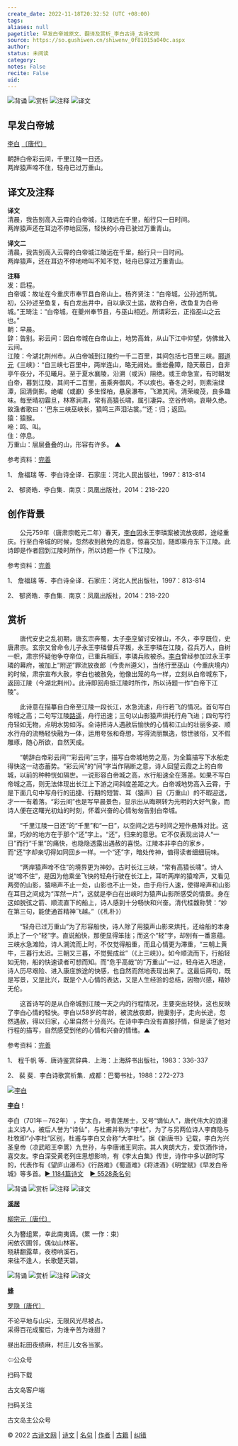 ```yaml
---
create_date: 2022-11-18T20:32:52 (UTC +08:00)
tags: 
aliases: null
pagetitle: 早发白帝城原文、翻译及赏析_李白古诗_古诗文网
source: https://so.gushiwen.cn/shiwenv_0f81015a040c.aspx
author: 
status: 未阅读
category: 
notes: False
recite: False
uid: 
---
```


![背诵](https://song.gushiwen.cn/siteimg/bei-pic.png) ![赏析](https://song.gushiwen.cn/siteimg/shang-pic.png) ![注释](https://song.gushiwen.cn/siteimg/zhu-pic.png) ![译文](https://song.gushiwen.cn/siteimg/yi-pic.png)

## 早发白帝城

[李白](https://so.gushiwen.cn/authorv_b90660e3e492.aspx) [〔唐代〕](https://so.gushiwen.cn/shiwens/default.aspx?cstr=%e5%94%90%e4%bb%a3)

朝辞白帝彩云间，千里江陵一日还。  
两岸猿声啼不住，轻舟已过万重山。

## 译文及注释



**译文**  
清晨，我告别高入云霄的白帝城，江陵远在千里，船行只一日时间。  
两岸猿声还在耳边不停地回荡，轻快的小舟已驶过万重青山。

**译文二**  
清晨，我告别高入云霄的白帝城江陵远在千里，船行只一日时间。  
两岸猿声，还在耳边不停地啼叫不知不觉，轻舟已穿过万重青山。

**注释**  
发：启程。  
白帝城：故址在今重庆市奉节县白帝山上。杨齐贤注：“白帝城，公孙述所筑。初，公孙述至鱼复，有白龙出井中，自以承汉土运，故称白帝，改鱼复为白帝城。”王琦注：“白帝城，在夔州奉节县，与巫山相近。所谓彩云，正指巫山之云也。”  
朝：早晨。  
辞：告别。彩云间：因白帝城在白帝山上，地势高耸，从山下江中仰望，仿佛耸入云间。  
江陵：今湖北荆州市。从白帝城到江陵约一千二百里，其间包括七百里三峡。[郦道元](https://so.gushiwen.cn/authorv_4b13c1698a34.aspx)《三峡》：“自三峡七百里中，两岸连山，略无阙处。重岩叠障，隐天蔽日，自非亭午夜分，不见曦月。至于夏水襄陵，沿溯（或泝）阻绝。或王命急宣，有时朝发白帝，暮到江陵，其间千二百里，虽乘奔御风，不以疾也。春冬之时，则素湍绿潭，回清倒影。绝巘（或巚）多生怪柏，悬泉瀑布，飞漱其间。清荣峻茂，良多趣味。每至晴初霜旦，林寒涧肃，常有高猿长啸，属引凄异。空谷传响，哀啭久绝。故渔者歌曰：‘巴东三峡巫峡长，猿鸣三声泪沾裳。’”还：归；返回。  
猿：猿猴。  
啼：鸣、叫。  
住：停息。  
万重山：层层叠叠的山，形容有许多。 ▲

参考资料：[完善](https://so.gushiwen.cn/jiucuo.aspx?u=%e7%bf%bb%e8%af%91717%e3%80%8a%e8%af%91%e6%96%87%e5%8f%8a%e6%b3%a8%e9%87%8a%e3%80%8b)

1、 詹福瑞 等．李白诗全译．石家庄：河北人民出版社，1997：813-814

2、 郁贤皓．李白集．南京：凤凰出版社，2014：218-220

## 创作背景



　　公元759年（唐肃宗乾元二年）春天，[李白](https://so.gushiwen.cn/authorv_b90660e3e492.aspx)因永王李璘案被流放夜郎，途经重庆。行至白帝城的时候，忽然收到赦免的消息，惊喜交加，随即乘舟东下江陵。此诗即是作者回到江陵时所作，所以诗题一作《下江陵》。

参考资料：[完善](https://so.gushiwen.cn/jiucuo.aspx?u=%e8%b5%8f%e6%9e%90842%e3%80%8a%e5%88%9b%e4%bd%9c%e8%83%8c%e6%99%af%e3%80%8b)

1、 詹福瑞 等．李白诗全译．石家庄：河北人民出版社，1997：813-814

2、 郁贤皓．李白集．南京：凤凰出版社，2014：218-220

## 赏析



　　唐代安史之乱初期，唐玄宗奔蜀，太子[李亨](https://so.gushiwen.cn/authorv_54eb43129e85.aspx)留讨安禄山，不久，李亨既位，史唐肃宗。玄宗又曾命令儿子永王李璘督兵平叛，永王李璘在江陵，召兵万人，自树一帜，肃宗怀疑他争夺帝位，已重兵相压，李璘兵败被杀。[李白](https://so.gushiwen.cn/authorv_b90660e3e492.aspx)曾经参加过永王李璘的幕府，被加上“附逆”罪流放夜郎（今贵州遵义），当他行至巫山（今重庆境内）的时候，肃宗宣布大赦，李白也被赦免，他像出笼的鸟一样，立刻从白帝城东下，返回江陵（今湖北荆州）。此诗即回舟抵江陵时所作，所以诗题一作“白帝下江陵”。

　　此诗意在描摹自白帝至江陵一段长江，水急流速，舟行若飞的情况。首句写白帝城之高；二句写江陵[路遥](https://so.gushiwen.cn/authorv_348d5f314219.aspx)，舟行迅速；三句以山影猿声烘托行舟飞进；四句写行舟轻如无物，点明水势如泻。全诗把诗人遇赦后愉快的心情和江山的壮丽多姿、顺水行舟的流畅轻快融为一体，运用夸张和奇想，写得流丽飘逸，惊世骇俗，又不假雕琢，随心所欲，自然天成。

　　“朝辞白帝彩云间”“彩云间”三字，描写白帝城地势之高，为全篇描写下水船走得快这一动态蓄势。“彩云间”的“间”字当作隔断之意，诗人回望云霞之上的白帝城，以前的种种恍如隔世。一说形容白帝城之高，水行船速全在落差。如果不写白帝城之高，则无法体现出长江上下游之间斜度差距之大。白帝城地势高入云霄，于是下面几句中写舟行的迅捷、行期的短暂、耳（猿声）目（万重山）的不暇迎送，才一一有着落。“彩云间”也是写早晨景色，显示出从晦暝转为光明的大好气象，而诗人便在这曙光初灿的时刻，怀着兴奋的心情匆匆告别白帝城。

　　“千里江陵一日还”的“千里”和“一日”，以空间之远与时间之短作悬殊对比。这里，巧妙的地方在于那个“还”字上。“还”，归来的意思。它不仅表现出诗人“一日”而行“千里”的痛快，也隐隐透露出遇赦的喜悦。江陵本非李白的家乡，而“还”字却亲切得如同回乡一样。一个“还”字，暗处传神，值得读者细细玩味。

　　“两岸猿声啼不住”的境界更为神妙。古时长江三峡，“常有高猿长啸”。诗人说“啼不住”，是因为他乘坐飞快的轻舟行驶在长江上，耳听两岸的猿啼声，又看见两旁的山影，猿啼声不止一处，山影也不止一处，由于舟行人速，使得啼声和山影在耳目之间成为“浑然一片”，这就是李白在出峡时为猿声山影所感受的情景。身在这如脱弦之箭、顺流直下的船上，诗人感到十分畅快和兴奋。清代桂馥称赞：“妙在第三句，能使通首精神飞越。”（《札朴》）

　　“轻舟已过万重山”为了形容船快，诗人除了用猿声山影来烘托，还给船的本身添上了一个“轻”字。直说船快，那便显得笨拙；而这个“轻”字，却别有一番意蕴。三峡水急滩险，诗人溯流而上时，不仅觉得船重，而且心情更为滞重，“三朝上黄牛，三暮行太迟。三朝又三暮，不觉鬓成丝”（《上三峡》）。如今顺流而下，行船轻如无物，船的快速读者可想而知。而“危乎高哉”的“万重山”一过，轻舟进入坦途，诗人历尽艰险、进入康庄旅途的快感，也自然而然地表现出来了。这最后两句，既是写景，又是比兴，既是个人心情的表达，又是人生经验的总结，因物兴感，精妙无伦。

　　这首诗写的是从白帝城到江陵一天之内的行程情况，主要突出轻快，这也反映了李白心情的轻快。李白以58岁的年龄，被流放夜郎，抛妻别子，走向长途，忽然遇赦，得以归家，心里自然十分高兴。在诗中李白没有直接抒情，但是读了他对行程的描写，自然感受到他的心情和兴奋的情绪。▲

参考资料：[完善](https://so.gushiwen.cn/jiucuo.aspx?u=%e8%b5%8f%e6%9e%90843%e3%80%8a%e8%b5%8f%e6%9e%90%e3%80%8b)

1、 程千帆 等．唐诗鉴赏辞典．上海：上海辞书出版社，1983：336-337

2、 裴 斐．李白诗歌赏析集．成都：巴蜀书社，1988：272-273

[![李白](https://song.gushiwen.cn/authorImg/libai.jpg)](https://so.gushiwen.cn/authorv_b90660e3e492.aspx)

[**李白**](https://so.gushiwen.cn/authorv_b90660e3e492.aspx) !

李白（701年－762年） ，字太白，号青莲居士，又号“谪仙人”，唐代伟大的浪漫主义诗人，被后人誉为“诗仙”，与杜甫并称为“李杜”，为了与另两位诗人李商隐与杜牧即“小李杜”区别，杜甫与李白又合称“大李杜”。据《新唐书》记载，李白为兴圣皇帝（凉武昭王李暠）九世孙，与李唐诸王同宗。其人爽朗大方，爱饮酒作诗，喜交友。李白深受黄老列庄思想影响，有《李太白集》传世，诗作中多以醉时写的，代表作有《望庐山瀑布》《行路难》《蜀道难》《将进酒》《明堂赋》《早发白帝城》等多首。[► 1184篇诗文](https://so.gushiwen.cn/shiwens/default.aspx?astr=%e6%9d%8e%e7%99%bd)　[► 5528条名句](https://so.gushiwen.cn/mingjus/default.aspx?astr=%e6%9d%8e%e7%99%bd)

![背诵](https://song.gushiwen.cn/siteimg/bei-pic.png) ![赏析](https://song.gushiwen.cn/siteimg/shang-pic.png) ![注释](https://song.gushiwen.cn/siteimg/zhu-pic.png) ![译文](https://song.gushiwen.cn/siteimg/yi-pic.png)

[**溪居**](https://so.gushiwen.cn/shiwenv_324652b6ac3d.aspx)

[柳宗元](https://so.gushiwen.cn/authorv.aspx?name=%e6%9f%b3%e5%ae%97%e5%85%83)[〔唐代〕](https://so.gushiwen.cn/shiwens/default.aspx?cstr=%e5%94%90%e4%bb%a3)

久为簪组累，幸此南夷谪。(累 一作：束)  
闲依农圃邻，偶似山林客。  
晓耕翻露草，夜榜响溪石。  
来往不逢人，长歌楚天碧。

![背诵](https://song.gushiwen.cn/siteimg/bei-pic.png) ![赏析](https://song.gushiwen.cn/siteimg/shang-pic.png) ![注释](https://song.gushiwen.cn/siteimg/zhu-pic.png) ![译文](https://song.gushiwen.cn/siteimg/yi-pic.png)

[**蜂**](https://so.gushiwen.cn/shiwenv_0cf974c0b70a.aspx)

[罗隐](https://so.gushiwen.cn/authorv.aspx?name=%e7%bd%97%e9%9a%90)[〔唐代〕](https://so.gushiwen.cn/shiwens/default.aspx?cstr=%e5%94%90%e4%bb%a3)

不论平地与山尖，无限风光尽被占。  
采得百花成蜜后，为谁辛苦为谁甜？



昼出耘田夜绩麻，村庄儿女各当家。

⇦公众号



扫码下载

古文岛客户端



扫码关注

古文岛主公众号

© 2022 [古诗文网](https://www.gushiwen.cn/) | [诗文](https://so.gushiwen.cn/shiwens/) | [名句](https://so.gushiwen.cn/mingjus/) | [作者](https://so.gushiwen.cn/authors/) | [古籍](https://so.gushiwen.cn/guwen/) | [纠错](https://so.gushiwen.cn/jiucuo.aspx?u=)
